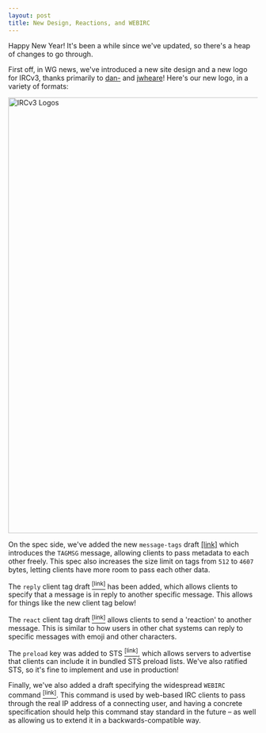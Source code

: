 ```yaml
---
layout: post
title: New Design, Reactions, and WEBIRC
---
```

Happy New Year! It's been a while since we've updated, so there's a heap of changes to go through.

First off, in WG news, we've introduced a new site design and a new logo for IRCv3, thanks primarily to [dan-](https://github.com/danieloaks/) and [jwheare](https://github.com/jwheare)! Here's our new logo, in a variety of formats:

<img style="max-width: 100%; width: 55rem; margin: 0 auto; display: block" alt="IRCv3 Logos" src="http://ircv3.net/img/logo-versions.svg">

On the spec side, we've added the new `message-tags` draft [<link>[link]</sup>](https://ircv3.net/specs/core/message-tags-3.3.html) which introduces the `TAGMSG` message, allowing clients to pass metadata to each other freely. This spec also increases the size limit on tags from `512` to `4607` bytes, letting clients have more room to pass each other data.

The `reply` client tag draft [<sup>[link]</sup>](https://ircv3.net/specs/client-tags/reply.html) has been added, which allows clients to specify that a message is in reply to another specific message. This allows for things like the new client tag below!

The `react` client tag draft [<sup>[link]</sup>](https://ircv3.net/specs/client-tags/react.html) allows clients to send a 'reaction' to another message. This is similar to how users in other chat systems can reply to specific messages with emoji and other characters.

The `preload` key was added to STS [<sup>[link]</sup>](https://ircv3.net/specs/extensions/sts.html#the-preload-key), which allows servers to advertise that clients can include it in bundled STS preload lists. We've also ratified STS, so it's fine to implement and use in production!

Finally, we've also added a draft specifying the widespread `WEBIRC` command [<sup>[link]</sup>](https://ircv3.net/specs/extensions/webirc.html). This command is used by web-based IRC clients to pass through the real IP address of a connecting user, and having a concrete specification should help this command stay standard in the future – as well as allowing us to extend it in a backwards-compatible way.
